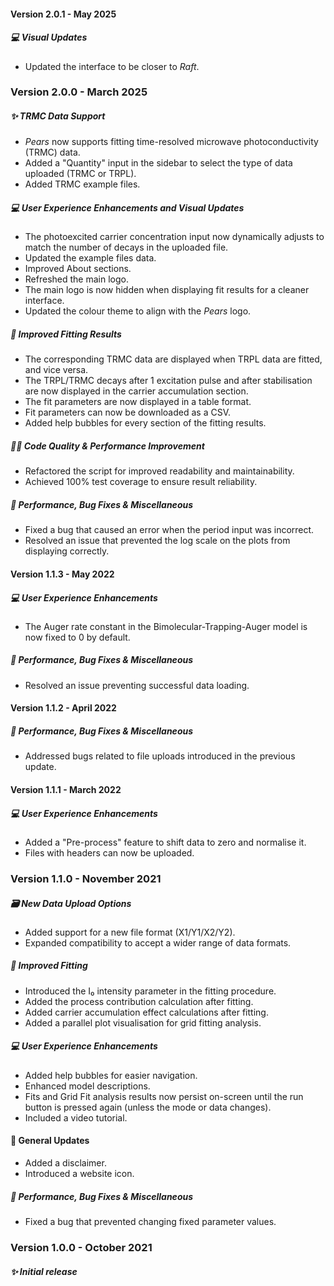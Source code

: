 #### Version 2.0.1 - May 2025
##### 💻 Visual Updates
* Updated the interface to be closer to *Raft*.

### Version 2.0.0 - March 2025

##### ✨ TRMC Data Support
* *Pears* now supports fitting time-resolved microwave photoconductivity (TRMC) data.
* Added a "Quantity" input in the sidebar to select the type of data uploaded (TRMC or TRPL).
* Added TRMC example files. 

##### 💻 User Experience Enhancements and Visual Updates
* The photoexcited carrier concentration input now dynamically adjusts to match the number of decays in the uploaded file.
* Updated the example files data.
* Improved About sections.
* Refreshed the main logo.
* The main logo is now hidden when displaying fit results for a cleaner interface.
* Updated the colour theme to align with the *Pears* logo.

##### 🌟 Improved Fitting Results
* The corresponding TRMC data are displayed when TRPL data are fitted, and vice versa. 
* The TRPL/TRMC decays after 1 excitation pulse and after stabilisation are now displayed in the carrier accumulation section.
* The fit parameters are now displayed in a table format.
* Fit parameters can now be downloaded as a CSV.
* Added help bubbles for every section of the fitting results.

##### 👨‍💻 Code Quality & Performance Improvement
* Refactored the script for improved readability and maintainability. 
* Achieved 100% test coverage to ensure result reliability.

##### 🐛 Performance, Bug Fixes & Miscellaneous
* Fixed a bug that caused an error when the period input was incorrect.
* Resolved an issue that prevented the log scale on the plots from displaying correctly.


#### Version 1.1.3 - May 2022

##### 💻 User Experience Enhancements
* The Auger rate constant in the Bimolecular-Trapping-Auger model is now fixed to 0 by default.

##### 🐛 Performance, Bug Fixes & Miscellaneous
* Resolved an issue preventing successful data loading.

#### Version 1.1.2 - April 2022

##### 🐛 Performance, Bug Fixes & Miscellaneous
* Addressed bugs related to file uploads introduced in the previous update.

#### Version 1.1.1 - March 2022

##### 💻 User Experience Enhancements
* Added a "Pre-process" feature to shift data to zero and normalise it.
* Files with headers can now be uploaded.

### Version 1.1.0 - November 2021

##### 🗃 New Data Upload Options
  * Added support for a new file format (X1/Y1/X2/Y2).
  * Expanded compatibility to accept a wider range of data formats.

##### 🌟 Improved Fitting
  * Introduced the I₀ intensity parameter in the fitting procedure.
  * Added the process contribution calculation after fitting.
  * Added carrier accumulation effect calculations after fitting.
  * Added a parallel plot visualisation for grid fitting analysis.

##### 💻 User Experience Enhancements
  * Added help bubbles for easier navigation.
  * Enhanced model descriptions.
  * Fits and Grid Fit analysis results now persist on-screen until the run button is pressed again (unless the mode or data changes).
  * Included a video tutorial.

#### 🍐 General Updates
  * Added a disclaimer.
  * Introduced a website icon.

##### 🐛 Performance, Bug Fixes & Miscellaneous
  * Fixed a bug that prevented changing fixed parameter values.


### Version 1.0.0 - October 2021
##### ✨ Initial release
